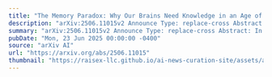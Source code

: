 ```yaml
---
title: "The Memory Paradox: Why Our Brains Need Knowledge in an Age of AI"
description: "arXiv:2506.11015v2 Announce Type: replace-cross Abstract: In the age of generative AI and ubiquitous digital tools, human cognition faces a structural paradox: as external aids become more capable, internal memory systems risk atrophy. Drawing on neuroscience and cognitive psychology, this paper examines how heavy reliance on AI systems and discovery-based pedagogies may impair the consolidation of declarative and procedural memory -- systems essential for expertise, critical thinking, and long-term retention. We review how tools like ChatGPT and calculators can short-circuit the retrieval, error correction, and schema-building processes necessary for robust neural encoding. Notably, we highlight striking parallels between deep learning phenomena such as 'grokking' and the neuroscience of overlearning and intuition. Empirical studies are discussed showing how premature reliance on AI during learning inhibits proceduralization and intuitive mastery. We argue that effective human-AI interaction depends on strong internal models -- biological 'schemata' and neural manifolds -- that enable users to evaluate, refine, and guide AI output. The paper concludes with policy implications for education and workforce training in the age of large language models."
summary: "arXiv:2506.11015v2 Announce Type: replace-cross Abstract: In the age of generative AI and ubiquitous digital tools, human cognition faces a structural paradox: as external aids become more capable, internal memory systems risk atrophy. Drawing on neuroscience and cognitive psychology, this paper examines how heavy reliance on AI systems and discovery-based pedagogies may impair the consolidation of declarative and procedural memory -- systems essential for expertise, critical thinking, and long-term retention. We review how tools like ChatGPT and calculators can short-circuit the retrieval, error correction, and schema-building processes necessary for robust neural encoding. Notably, we highlight striking parallels between deep learning phenomena such as 'grokking' and the neuroscience of overlearning and intuition. Empirical studies are discussed showing how premature reliance on AI during learning inhibits proceduralization and intuitive mastery. We argue that effective human-AI interaction depends on strong internal models -- biological 'schemata' and neural manifolds -- that enable users to evaluate, refine, and guide AI output. The paper concludes with policy implications for education and workforce training in the age of large language models."
pubDate: "Mon, 23 Jun 2025 00:00:00 -0400"
source: "arXiv AI"
url: "https://arxiv.org/abs/2506.11015"
thumbnail: "https://raisex-llc.github.io/ai-news-curation-site/assets/arxiv.png"
---
```


